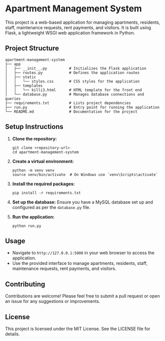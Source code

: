 # Apartment Management System

This project is a web-based application for managing apartments, residents, staff, maintenance requests, rent payments, and visitors. It is built using Flask, a lightweight WSGI web application framework in Python.

## Project Structure

```
apartment-management-system
├── app
│   ├── __init__.py          # Initializes the Flask application
│   ├── routes.py            # Defines the application routes
│   ├── static
│   │   └── styles.css       # CSS styles for the application
│   ├── templates
│   │   └── killi3.html      # HTML template for the front end
│   └── database.py          # Manages database connections and queries
├── requirements.txt         # Lists project dependencies
├── run.py                   # Entry point for running the application
└── README.md                # Documentation for the project
```

## Setup Instructions

1. **Clone the repository:**
   ```
   git clone <repository-url>
   cd apartment-management-system
   ```

2. **Create a virtual environment:**
   ```
   python -m venv venv
   source venv/bin/activate  # On Windows use `venv\Scripts\activate`
   ```

3. **Install the required packages:**
   ```
   pip install -r requirements.txt
   ```

4. **Set up the database:**
   Ensure you have a MySQL database set up and configured as per the `database.py` file.

5. **Run the application:**
   ```
   python run.py
   ```

## Usage

- Navigate to `http://127.0.0.1:5000` in your web browser to access the application.
- Use the provided interface to manage apartments, residents, staff, maintenance requests, rent payments, and visitors.

## Contributing

Contributions are welcome! Please feel free to submit a pull request or open an issue for any suggestions or improvements.

## License

This project is licensed under the MIT License. See the LICENSE file for details.